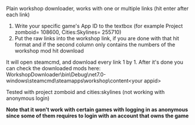 Plain workshop downloader, works with one or multiple links (hit enter after each link)

1. Write your specific game's App ID to the textbox (for example Project zomboid= 108600, Cities:Skylines= 255710)
2. Put the raw links into the workshop link, if you are done with that hit format and if the second column only contains the numbers of the workshop mod hit download

It will open steamcmd, and download every link 1 by 1.
After it's done you can check the downloaded mods here:
WorkshopDownloader\bin\Debug\net7.0-windows\steamcmd\steamapps\workshop\content\<your appid>


Tested with project zomboid and cities:skylines (not working with anonymous login)


<b>Note that it won't work with certain games with logging in as anonymous since some of them requires to login with an account that owns the game
